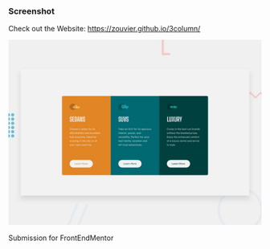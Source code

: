 
### Screenshot
Check out the Website: https://zouvier.github.io/3column/


![Design](./design/desktop-preview.jpg)

Submission for FrontEndMentor
